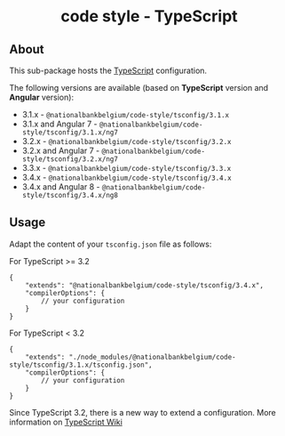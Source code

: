 <h1 align="center">
   code style - TypeScript
</h1>

## About

This sub-package hosts the [TypeScript](https://www.typescriptlang.org/) configuration.

The following versions are available (based on **TypeScript** version and **Angular** version):

-   3.1.x - `@nationalbankbelgium/code-style/tsconfig/3.1.x`
-   3.1.x and Angular 7 - `@nationalbankbelgium/code-style/tsconfig/3.1.x/ng7`
-   3.2.x - `@nationalbankbelgium/code-style/tsconfig/3.2.x`
-   3.2.x and Angular 7 - `@nationalbankbelgium/code-style/tsconfig/3.2.x/ng7`
-   3.3.x - `@nationalbankbelgium/code-style/tsconfig/3.3.x`
-   3.4.x - `@nationalbankbelgium/code-style/tsconfig/3.4.x`
-   3.4.x and Angular 8 - `@nationalbankbelgium/code-style/tsconfig/3.4.x/ng8`

## Usage

Adapt the content of your `tsconfig.json` file as follows:

For TypeScript >= 3.2

```text
{
	"extends": "@nationalbankbelgium/code-style/tsconfig/3.4.x",
	"compilerOptions": {
		// your configuration
	}
}
```

For TypeScript < 3.2

```text
{
	"extends": "./node_modules/@nationalbankbelgium/code-style/tsconfig/3.1.x/tsconfig.json",
	"compilerOptions": {
		// your configuration
	}
}
```

Since TypeScript 3.2, there is a new way to extend a configuration. More information on [TypeScript Wiki](https://github.com/microsoft/TypeScript/wiki/What%27s-new-in-TypeScript#tsconfigjson-inheritance-via-nodejs-packages)
